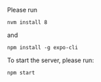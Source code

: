 Please run

```nvm install 8```

and 

```npm install -g expo-cli```


To start the server, please run:

```npm start```
